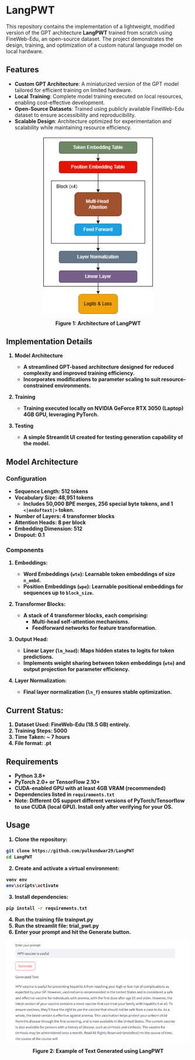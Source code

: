 # LangPWT

This repository contains the implementation of a lightweight, modified version of the GPT architecture **LangPWT** trained from scratch using FineWeb-Edu, an open-source dataset. The project demonstrates the design, training, and optimization of a custom natural language model on local hardware.  

## Features  
- **Custom GPT Architecture**: A miniaturized version of the GPT model tailored for efficient training on limited hardware.  
- **Local Training**: Complete model training executed on local resources, enabling cost-effective development.  
- **Open-Source Datasets**: Trained using publicly available FineWeb-Edu dataset to ensure accessibility and reproducibility.  
- **Scalable Design**: Architecture optimized for experimentation and scalability while maintaining resource efficiency.  

<div align="center">
  <img src="LLM.drawio.png" alt="Description of the image" width="300">
   <p><strong>Figure 1: Architecture of LangPWT</p>
</div>

## Implementation Details  
1. **Model Architecture**  
   - A streamlined GPT-based architecture designed for reduced complexity and improved training efficiency.  
   - Incorporates modifications to parameter scaling to suit resource-constrained environments.  

2. **Training**  
   - Training executed locally on NVIDIA GeForce RTX 3050 (Laptop) 4GB GPU, leveraging PyTorch.
    
3. **Testing**
   - A simple Streamlit UI created for testing generation capability of the model.

## Model Architecture

### Configuration  
- **Sequence Length:** 512 tokens  
- **Vocabulary Size:** 48,951 tokens  
  - Includes 50,000 BPE merges, 256 special byte tokens, and 1 `<|endoftext|>` token.  
- **Number of Layers:** 4 transformer blocks  
- **Attention Heads:** 8 per block  
- **Embedding Dimension:** 512  
- **Dropout:** 0.1  

### Components  
1. **Embeddings:**  
   - **Word Embeddings (`wte`):** Learnable token embeddings of size `n_embd`.  
   - **Position Embeddings (`wpe`):** Learnable positional embeddings for sequences up to `block_size`.  

2. **Transformer Blocks:**  
   - A stack of 4 transformer blocks, each comprising:  
     - Multi-head self-attention mechanisms.  
     - Feedforward networks for feature transformation.  

3. **Output Head:**  
   - **Linear Layer (`lm_head`):** Maps hidden states to logits for token predictions.  
   - Implements weight sharing between token embeddings (`wte`) and output projection for parameter efficiency.  

4. **Layer Normalization:**  
   - Final layer normalization (`ln_f`) ensures stable optimization.  


## Current Status:
1. Dataset Used: FineWeb-Edu (18.5 GB) entirely.
2. Training Steps: 5000
3. Time Taken: ~ 7 hours
4. File format: .pt

## Requirements  
- Python 3.8+  
- PyTorch 2.0+ or TensorFlow 2.10+  
- CUDA-enabled GPU with at least 4GB VRAM (recommended)  
- Dependencies listed in `requirements.txt`
- **Note**: Different OS support different versions of PyTorch/Tensorflow to use CUDA (local GPU). Install only after verifying for your OS. 

## Usage  
1. Clone the repository:  
  ```bash
  git clone https://github.com/pulkundwar29/LangPWT
  cd LangPWT
  ```
2. Create and activate a virtual environment:
  ```bash
  venv env
  env\scripts\activate
  ```
3. Install dependencies:
  ```bash
  pip install -r requirements.txt
  ```
4. Run the training file **trainpwt.py**
5. Run the streamlit file: **trial_pwt.py** 
6. Enter your prompt and hit the Generate button.

<div align="center">
  <img src="ex2.png" alt="example text">
   <p><strong>Figure 2: Example of Text Generated using LangPWT</p>
</div>
